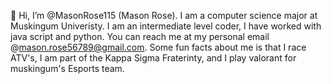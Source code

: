   👋 Hi, I’m @MasonRose115 (Mason Rose).
  I am a computer science major at Muskingum Univeristy.
  I am an intermediate level coder, I have worked with java script and python.
  You can reach me at my personal email @mason.rose56789@gmail.com.
  Some fun facts about me is that I race ATV's, I am part of the Kappa Sigma Fraterinty, and I play valorant for muskingum's Esports team.
